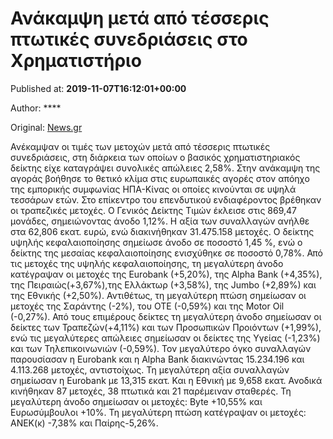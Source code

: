 
# Ανάκαμψη μετά από τέσσερις πτωτικές συνεδριάσεις στο Χρηματιστήριο

Published at: **2019-11-07T16:12:01+00:00**

Author: ****

Original: [News.gr](https://www.news.gr/oikonomia/xrimatistirio/article/2025146/anakampsi-meta-apo-tesseris-ptotikes-sinedriasis-sto-chrimatistirio.html)

Ανέκαμψαν οι τιμές των μετοχών μετά από τέσσερις πτωτικές συνεδριάσεις, στη διάρκεια των οποίων ο βασικός χρηματιστηριακός δείκτης είχε καταγράψει συνολικές απώλειες 2,58%.
Στην ανάκαμψη της αγοράς βοήθησε το θετικό κλίμα στις ευρωπαικές αγορές στον απόηχο της εμπορικής συμφωνίας ΗΠΑ-Κίνας οι οποίες κινούνται σε υψηλά τεσσάρων ετών. Στο επίκεντρο του επενδυτικού ενδιαφέροντος βρέθηκαν οι τραπεζικές μετοχές.
O Γενικός Δείκτης Τιμών έκλεισε στις 869,47 μονάδες, σημειώνοντας άνοδο 1,12%.
Η αξία των συναλλαγών ανήλθε στα 62,806 εκατ. ευρώ, ενώ διακινήθηκαν 31.475.158 μετοχές.
Ο δείκτης υψηλής κεφαλαιοποίησης σημείωσε άνοδο σε ποσοστό 1,45 %, ενώ ο δείκτης της μεσαίας κεφαλαιοποίησης ενισχύθηκε σε ποσοστό 0,78%.
Από τις μετοχές της υψηλής κεφαλαιοποίησης, τη μεγαλύτερη άνοδο κατέγραψαν οι μετοχές της Eurobank (+5,20%), της Alpha Bank (+4,35%), της Πειραιώς(+3,67%),της Ελλάκτωρ (+3,58%), της Jumbo (+2,89%) και της Εθνικής (+2,50%).
Αντιθέτως, τη μεγαλύτερη πτώση σημείωσαν οι μετοχές της Σαράντης (-2%), του ΟΤΕ (-0,59%) και της Motor Oil (-0,27%).
Από τους επιμέρους δείκτες τη μεγαλύτερη άνοδο σημείωσαν οι δείκτες των Τραπεζών(+4,11%) και των Προσωπικών Προιόντων (+1,99%), ενώ τις μεγαλύτερες απώλειες σημείωσαν οι δείκτες της Υγείας (-1,23%) και των Τηλεπικοινωνιών (-0,59%).
Τον μεγαλύτερο όγκο συναλλαγών παρουσίασαν η Eurobank και η Alpha Bank διακινώντας 15.234.196 και 4.113.268 μετοχές, αντιστοίχως.
Τη μεγαλύτερη αξία συναλλαγών σημείωσαν η Eurobank με 13,315 εκατ. Και η Εθνική με 9,658 εκατ.
Ανοδικά κινήθηκαν 87 μετοχές, 38 πτωτικά και 21 παρέμειναν σταθερές.
Τη μεγαλύτερη άνοδο σημείωσαν οι μετοχές: Byte +10,55% και Ευρωσύμβουλοι +10%.
Τη μεγαλύτερη πτώση κατέγραψαν οι μετοχές: ΑΝΕΚ(κ) -7,38% και Παίρης-5,26%.
